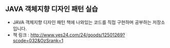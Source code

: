 ## JAVA 객체지향 디자인 패턴 실습
- JAVA 객체지향 디자인 패턴 책에 나와있는 코드를 직접 구현하며 공부하는 저장소입니다.
- 책 링크 : http://www.yes24.com/24/goods/12501269?scode=032&OzSrank=1
